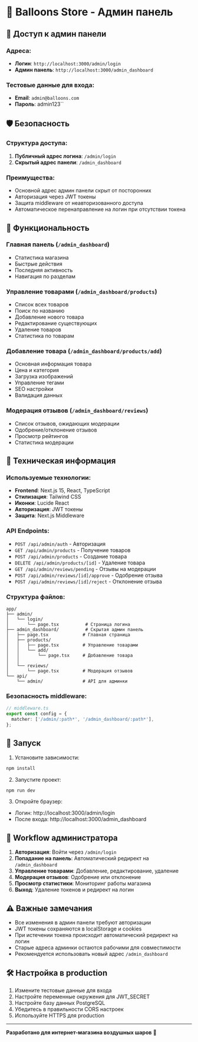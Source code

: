 # 🎈 Balloons Store - Админ панель

## 🔐 Доступ к админ панели

### Адреса:
- **Логин**: `http://localhost:3000/admin/login`
- **Админ панель**: `http://localhost:3000/admin_dashboard`

### Тестовые данные для входа:
- **Email**: `admin@balloons.com`
- **Пароль**: admin123``

## 🛡️ Безопасность

### Структура доступа:
1. **Публичный адрес логина**: `/admin/login`
2. **Скрытый адрес панели**: `/admin_dashboard`

### Преимущества:
- Основной адрес админ панели скрыт от посторонних
- Авторизация через JWT токены
- Защита middleware от неавторизованного доступа
- Автоматическое перенаправление на логин при отсутствии токена

## 📱 Функциональность

### Главная панель (`/admin_dashboard`)
- Статистика магазина
- Быстрые действия
- Последняя активность
- Навигация по разделам

### Управление товарами (`/admin_dashboard/products`)
- Список всех товаров
- Поиск по названию
- Добавление нового товара
- Редактирование существующих
- Удаление товаров
- Статистика по товарам

### Добавление товара (`/admin_dashboard/products/add`)
- Основная информация товара
- Цена и категория
- Загрузка изображений
- Управление тегами
- SEO настройки
- Валидация данных

### Модерация отзывов (`/admin_dashboard/reviews`)
- Список отзывов, ожидающих модерации
- Одобрение/отклонение отзывов
- Просмотр рейтингов
- Статистика модерации

## 🔧 Техническая информация

### Используемые технологии:
- **Frontend**: Next.js 15, React, TypeScript
- **Стилизация**: Tailwind CSS
- **Иконки**: Lucide React
- **Авторизация**: JWT токены
- **Защита**: Next.js Middleware

### API Endpoints:
- `POST /api/admin/auth` - Авторизация
- `GET /api/admin/products` - Получение товаров
- `POST /api/admin/products` - Создание товара
- `DELETE /api/admin/products/[id]` - Удаление товара
- `GET /api/admin/reviews/pending` - Отзывы на модерации
- `POST /api/admin/reviews/[id]/approve` - Одобрение отзыва
- `POST /api/admin/reviews/[id]/reject` - Отклонение отзыва

### Структура файлов:
```
app/
├── admin/
│   └── login/
│       └── page.tsx          # Страница логина
├── admin_dashboard/          # Скрытая админ панель
│   ├── page.tsx             # Главная страница
│   ├── products/
│   │   ├── page.tsx         # Управление товарами
│   │   └── add/
│   │       └── page.tsx     # Добавление товара
│   │
│   └── reviews/
│       └── page.tsx         # Модерация отзывов
└── api/
    └── admin/               # API для админки
```

### Безопасность middleware:
```typescript
// middleware.ts
export const config = {
  matcher: ['/admin/:path*', '/admin_dashboard/:path*'],
};
```

## 🚀 Запуск

1. Установите зависимости:
```bash
npm install
```

2. Запустите проект:
```bash
npm run dev
```

3. Откройте браузер:
- Логин: http://localhost:3000/admin/login
- После входа: http://localhost:3000/admin_dashboard

## 🔄 Workflow администратора

1. **Авторизация**: Войти через `/admin/login`
2. **Попадание на панель**: Автоматический редирект на `/admin_dashboard`
3. **Управление товарами**: Добавление, редактирование, удаление
4. **Модерация отзывов**: Одобрение или отклонение
5. **Просмотр статистики**: Мониторинг работы магазина
6. **Выход**: Удаление токенов и редирект на логин

## ⚠️ Важные замечания

- Все изменения в админ панели требуют авторизации
- JWT токены сохраняются в localStorage и cookies
- При истечении токена происходит автоматический редирект на логин
- Старые адреса админки остаются рабочими для совместимости
- Рекомендуется использовать новый адрес `/admin_dashboard`

## 🛠️ Настройка в production

1. Измените тестовые данные для входа
2. Настройте переменные окружения для JWT_SECRET
3. Настройте базу данных PostgreSQL
4. Убедитесь в правильности CORS настроек
5. Используйте HTTPS для production

---

**Разработано для интернет-магазина воздушных шаров** 🎈 